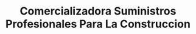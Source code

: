 ---
title: "Comercializadora Suministros Profesionales Para La Construccion"
url: /oaxaca-de-juarez/comercializadora-suministros-profesionales-para-la-construccion/
shop: comercio
---